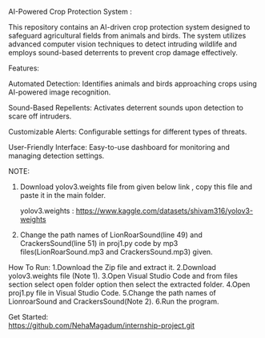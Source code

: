 AI-Powered Crop Protection System : 

This repository contains an AI-driven crop protection system designed to safeguard agricultural fields from animals and birds. The system utilizes advanced computer vision techniques to detect intruding wildlife and employs sound-based deterrents to prevent crop damage effectively.

Features:

Automated Detection: Identifies animals and birds approaching crops using AI-powered image recognition.

Sound-Based Repellents: Activates deterrent sounds upon detection to scare off intruders.

Customizable Alerts: Configurable settings for different types of threats.

User-Friendly Interface: Easy-to-use dashboard for monitoring and managing detection settings.

NOTE:
1. Download yolov3.weights file from given below link , copy this file and paste it in the main folder.

    yolov3.weights :  https://www.kaggle.com/datasets/shivam316/yolov3-weights
   
3. Change the path names of LionRoarSound(line 49) and CrackersSound(line 51) in proj1.py code by mp3 files(LionRoarSound.mp3 and CrackersSound.mp3) given.

How To Run:
1.Download the Zip file and extract it.
2.Download yolov3.weights file (Note 1).
3.Open Visual Studio Code and from files section select open folder option then select the extracted folder.
4.Open proj1.py file in Visual Studio Code.
5.Change the path names of LionroarSound and CrackersSound(Note 2).
6.Run the program.


Get Started:  
https://github.com/NehaMagadum/internship-project.git


